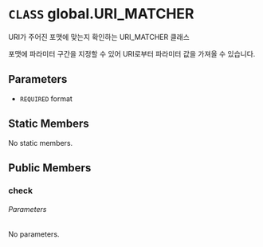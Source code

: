 # `CLASS` global.URI_MATCHER
URI가 주어진 포맷에 맞는지 확인하는 URI_MATCHER 클래스

포맷에 파라미터 구간을 지정할 수 있어 URI로부터 파라미터 값을 가져올 수 있습니다.

## Parameters
* `REQUIRED` format 

## Static Members
No static members.

## Public Members

### check
###### Parameters
No parameters.
